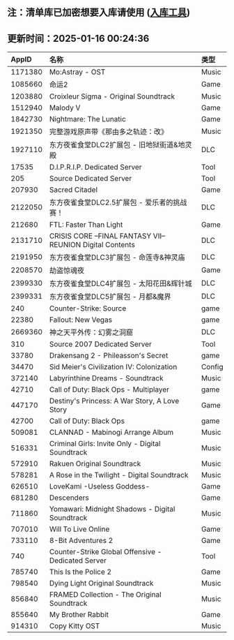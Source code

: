 ## 注：清单库已加密想要入库请使用 ([入库工具](https://github.com/BlankTMing/ManifestAutoUpdate/releases))

## 更新时间：2025-01-16 00:24:36
| AppID | 名称 | 类型  |
| :-------------------- | :----------------------------- | :----------- |
| 1171380 | Mo:Astray - OST| Music |
| 1085660 | 命运2| Game |
| 1203880 | Croixleur Sigma - Original Soundtrack| Music |
| 1512940 | Malody V| Game |
| 1842730 | Nightmare: The Lunatic| Game |
| 1921350 | 完整游戏原声带《那由多之轨迹：改》| Music |
| 1927110 | 东方夜雀食堂DLC2扩展包 - 旧地狱街道&地灵殿| DLC |
| 17535 | D.I.P.R.I.P. Dedicated Server| Tool |
| 205 | Source Dedicated Server| Tool |
| 207930 | Sacred Citadel| Game |
| 2122050 | 东方夜雀食堂DLC2.5扩展包 - 爱乐者的挑战赛！| DLC |
| 212680 | FTL: Faster Than Light| Game |
| 2131710 | CRISIS CORE –FINAL FANTASY VII– REUNION Digital Contents| DLC |
| 2191950 | 东方夜雀食堂DLC3扩展包 - 命莲寺&神灵庙| DLC |
| 2208570 | 劫盗惊魂夜| Game |
| 2399330 | 东方夜雀食堂DLC4扩展包 - 太阳花田&辉针城| DLC |
| 2399331 | 东方夜雀食堂DLC5扩展包 - 月都&魔界| DLC |
| 240 | Counter-Strike: Source| game |
| 22380 | Fallout: New Vegas| game |
| 2669360 | 神之天平外传：幻雾之洞窟| DLC |
| 310 | Source 2007 Dedicated Server| Tool |
| 33780 | Drakensang 2 - Phileasson's Secret| game |
| 34470 | Sid Meier's Civilization IV: Colonization| Config |
| 372140 | Labyrinthine Dreams - Soundtrack| Music |
| 42710 | Call of Duty: Black Ops - Multiplayer| game |
| 447170 | Destiny's Princess: A War Story, A Love Story| Game |
| 42700 | Call of Duty: Black Ops| game |
| 509081 | CLANNAD - Mabinogi Arrange Album| Music |
| 516331 | Criminal Girls: Invite Only - Digital Soundtrack| Music |
| 572910 | Rakuen Original Soundtrack| Music |
| 578281 | A Rose in the Twilight - Digital Soundtrack| Music |
| 626510 | LoveKami -Useless Goddess-| Game |
| 681280 | Descenders| Game |
| 711860 | Yomawari: Midnight Shadows - Digital Soundtrack| Music |
| 707010 | Will To Live Online| Game |
| 733110 | 8-Bit Adventures 2| Game |
| 740 | Counter-Strike Global Offensive - Dedicated Server| Tool |
| 785740 | This Is the Police 2| Game |
| 798540 | Dying Light Original Soundtrack| Music |
| 856840 | FRAMED Collection - The Original Soundtrack| Music |
| 855640 | My Brother Rabbit| Game |
| 914310 | Copy Kitty OST| Music |
